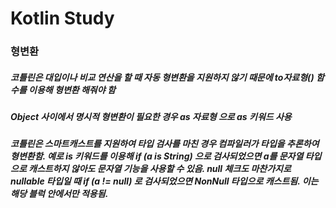 # Kotlin Study
<h3>형변환</h3>
<h5>코틀린은 대입이나 비교 연산을 할 때 자동 형변환을 지원하지 않기 때문에 to자료형() 함수를 이용해 형변환 해줘야 함</h5>
<h5>Object 사이에서 명시적 형변환이 필요한 경우 as 자료형 으로 as 키워드 사용</h5>
<h5>코틀린은 스마트캐스트를 지원하여 타입 검사를 마친 경우 컴파일러가 타입을 추론하여 형변환함. 예로 is 키워드를 이용해 if (a is String) 으로 검사되었으면 a를 문자열 타입으로 캐스트하지 않아도 문자열 기능을 사용할 수 있음. null 체크도 마찬가지로 nullable 타입일 때 if (a != null) 로 검사되었으면 NonNull 타입으로 캐스트됨. 이는 해당 블럭 안에서만 적용됨.
